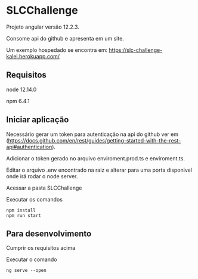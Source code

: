 # SLCChallenge

Projeto angular versão 12.2.3.

Consome api do github e apresenta em um site.

Um exemplo hospedado se encontra em: https://slc-challenge-kalel.herokuapp.com/

## Requisitos
node 12.14.0

npm 6.4.1


## Iniciar aplicação

Necessário gerar um token para autenticação na api do github ver em (https://docs.github.com/en/rest/guides/getting-started-with-the-rest-api#authentication).

Adicionar o token gerado no arquivo enviroment.prod.ts e enviroment.ts.

Editar o arquivo .env encontrado na raiz e alterar para uma porta disponivel onde irá rodar o node server.

Acessar a pasta SLCChallenge

Executar os comandos
```
npm install
npm run start
```

## Para desenvolvimento
Cumprir os requisitos acima

Executar o comando
```
ng serve --open
```
